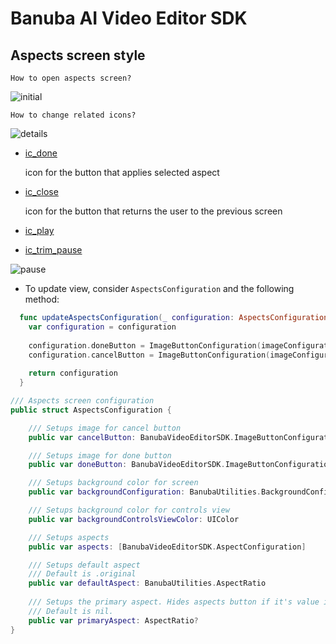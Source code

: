 # Banuba AI Video Editor SDK
## Aspects screen style

    How to open aspects screen?

![initial](https://user-images.githubusercontent.com/73183216/149048108-835d4ca8-827c-47ac-9d01-fdbfc9102ec0.PNG)

    How to change related icons?

![details](https://user-images.githubusercontent.com/73183216/149048176-a6d40e6b-b883-4173-add8-b81b93e1ca1b.PNG)

- [ic_done](https://github.com/Banuba/ve-sdk-ios-integration-sample/blob/main/Example/Example/Assets.xcassets/ic_done.imageset/ic_done%402x.png)

    icon for the button that applies selected aspect

- [ic_close](https://github.com/Banuba/ve-sdk-ios-integration-sample/blob/main/Example/Example/Assets.xcassets/ic_close.imageset/ic_close%402x.png)

    icon for the button that returns the user to the previous screen

- [ic_play](https://github.com/Banuba/ve-sdk-ios-integration-sample/blob/main/Example/Example/Assets.xcassets/ic_play.imageset/ic_play@2x.png)

- [ic_trim_pause](https://github.com/Banuba/ve-sdk-ios-integration-sample/blob/main/Example/Example/Assets.xcassets/ic_trim_pause.imageset/ic_pause@2x.png)

![pause](https://user-images.githubusercontent.com/73183216/149048240-be04ee64-2edf-4bad-acc3-50e6015c728e.PNG)

- To update view, consider ```AspectsConfiguration``` and the following method:
```swift
  func updateAspectsConfiguration(_ configuration: AspectsConfiguration) -> AspectsConfiguration {
    var configuration = configuration
    
    configuration.doneButton = ImageButtonConfiguration(imageConfiguration: ImageConfiguration(imageName: "ic_done"))
    configuration.cancelButton = ImageButtonConfiguration(imageConfiguration: ImageConfiguration(imageName: "ic_close"))
    
    return configuration
  }
  ```

```swift
/// Aspects screen configuration
public struct AspectsConfiguration {

    /// Setups image for cancel button
    public var cancelButton: BanubaVideoEditorSDK.ImageButtonConfiguration

    /// Setups image for done button
    public var doneButton: BanubaVideoEditorSDK.ImageButtonConfiguration

    /// Setups background color for screen
    public var backgroundConfiguration: BanubaUtilities.BackgroundConfiguration

    /// Setups background color for controls view
    public var backgroundControlsViewColor: UIColor

    /// Setups aspects
    public var aspects: [BanubaVideoEditorSDK.AspectConfiguration]

    /// Setups default aspect
    /// Default is .original
    public var defaultAspect: BanubaUtilities.AspectRatio
    
    /// Setups the primary aspect. Hides aspects button if it's value is not nil.
    /// Default is nil.
    public var primaryAspect: AspectRatio?
}
```
